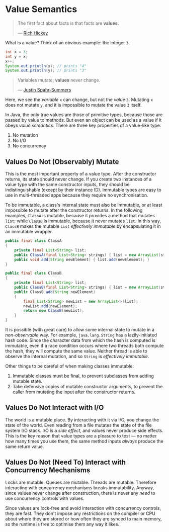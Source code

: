 # Value Semantics

> The first fact about facts is that facts are **values**.
>
> — [Rich Hickey][hickey]

[hickey]: https://www.youtube.com/watch?v=-6BsiVyC1kM

What is a value? Think of an obvious example: the integer `3`.

```java
int x = 3;
int y = x;
x++;
System.out.println(x); // prints "4"
System.out.println(y); // prints "3"
```

> Variables mutate; **values** never change.
>
> — [Justin Spahr-Summers][jss]

[jss]: https://youtu.be/7AqXBuJOJkY?t=812

Here, we see the *variable* `x` can change, but not the *value* `3`. Mutating `x` does not mutate `y`, and it is impossible to mutate the value `3` itself.

In Java, the only true values are those of primitive types, because those are passed by value to methods. But even an object can be used as a value if it obeys *value semantics*. There are three key properties of a value-like type:

1. No mutation
2. No I/O
3. No concurrency

## Values Do Not (Observably) Mutate

This is the most important property of a value type. After the constructor returns, its state should never change. If you create two instances of a value type with the same constructor inputs, they should be indistinguishable (except by their instance ID). Immutable types are easy to use in multi-threaded apps because they require no synchronisation.

To be immutable, a class's internal state must also be immutable, or at least impossible to mutate after the constructor returns. In the following examples, `ClassA` is mutable, because it provides a method that mutates `list`; while `ClassB` is immutable, because it never mutates `list`. In this way, `ClassB` makes the mutable `List` *effectively immutable* by encapsulating it in an immutable wrapper.

```java
public final class ClassA
{
	private final List<String> list;
	public ClassA(final List<String> strings) { list = new ArrayList(strings); }
	public void add(String newElement) { list.add(newElement); }
}

public final class ClassB
{
	private final List<String> list;
	public ClassB(final List<String> strings) { list = new ArrayList(strings); }
	public ClassB add(String newElement)
	{
		final List<String> newList = new ArrayList<>(list);
		newList.add(newElement);
		return new ClassB(newList);
	}
}
```

It is possible (with great care) to allow some internal state to mutate in a *non-observable* way. For example, `java.lang.String` has a lazily-initiated hash code. Since the character data from which the hash is computed is immutable, even if a race condition occurs where two threads both compute the hash, they will compute the same value. Neither thread is able to observe the internal mutation, and so `String` is *effectively immutable*.

Other things to be careful of when making classes immutable:

1. Immutable classes must be final, to prevent subclasses from adding mutable state.
2. Take defensive copies of mutable constructor arguments, to prevent the caller from mutating the input after the constructor returns.

## Values Do Not Interact with I/O

The world is a mutable place. By interacting with it via I/O, you change the state of the world. Even reading from a file mutates the state of the file system I/O stack. I/O is a *side effect*, and values never produce side effects. This is the key reason that value types are a pleasure to test — no matter how many times you use them, the same method inputs *always* produce the same return value.

## Values Do Not (Need To) Interact with Concurrency Mechanisms

Locks are mutable. Queues are mutable. Threads are mutable. Therefore interacting with concurrency mechanisms breaks immutability. Anyway, since values never change after construction, there is never any *need* to use concurrency controls with values.

Since values are lock-free and avoid interaction with concurrency controls, they are fast. They don't impose any restrictions on the compiler or CPU about where they are stored or how often they are synced to main memory, so the runtime is free to optimise them any way it likes.